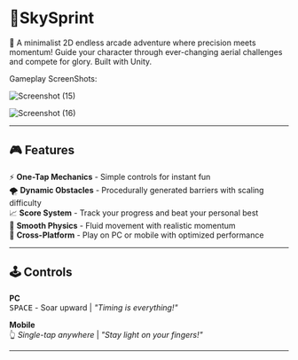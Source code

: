 # 🦜SkySprint

🌟 A minimalist 2D endless arcade adventure where precision meets momentum! Guide your character through ever-changing aerial challenges and compete for glory. Built with Unity.

Gameplay ScreenShots:

![Screenshot (15)](https://github.com/user-attachments/assets/6a0925bb-7110-4b87-9873-0a841cf089c3)


![Screenshot (16)](https://github.com/user-attachments/assets/4e026d8b-d844-4ed4-8ce4-5fb9fc0a2f69)



---

## 🎮 Features

⚡ **One-Tap Mechanics** - Simple controls for instant fun  
🌪️ **Dynamic Obstacles** - Procedurally generated barriers with scaling difficulty  
📈 **Score System** - Track your progress and beat your personal best  
🔄 **Smooth Physics** - Fluid movement with realistic momentum  
📱 **Cross-Platform** - Play on PC or mobile with optimized performance

---

## 🕹️ Controls

**PC**  
<kbd>SPACE</kbd> - Soar upward | *"Timing is everything!"*  

**Mobile**  
👆 *Single-tap anywhere* | *"Stay light on your fingers!"*

---
